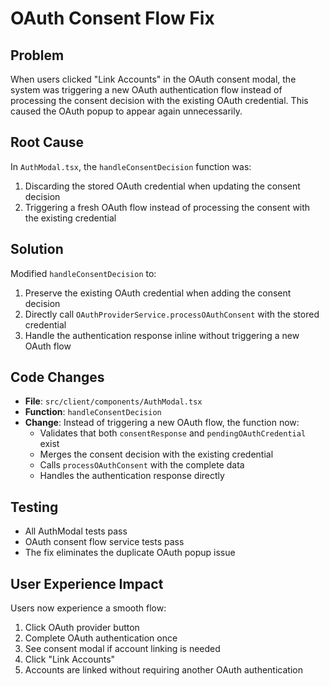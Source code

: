 # OAuth Consent Flow Fix

## Problem
When users clicked "Link Accounts" in the OAuth consent modal, the system was triggering a new OAuth authentication flow instead of processing the consent decision with the existing OAuth credential. This caused the OAuth popup to appear again unnecessarily.

## Root Cause
In `AuthModal.tsx`, the `handleConsentDecision` function was:
1. Discarding the stored OAuth credential when updating the consent decision
2. Triggering a fresh OAuth flow instead of processing the consent with the existing credential

## Solution
Modified `handleConsentDecision` to:
1. Preserve the existing OAuth credential when adding the consent decision
2. Directly call `OAuthProviderService.processOAuthConsent` with the stored credential
3. Handle the authentication response inline without triggering a new OAuth flow

## Code Changes
- **File**: `src/client/components/AuthModal.tsx`
- **Function**: `handleConsentDecision`
- **Change**: Instead of triggering a new OAuth flow, the function now:
  - Validates that both `consentResponse` and `pendingOAuthCredential` exist
  - Merges the consent decision with the existing credential
  - Calls `processOAuthConsent` with the complete data
  - Handles the authentication response directly

## Testing
- All AuthModal tests pass
- OAuth consent flow service tests pass
- The fix eliminates the duplicate OAuth popup issue

## User Experience Impact
Users now experience a smooth flow:
1. Click OAuth provider button
2. Complete OAuth authentication once
3. See consent modal if account linking is needed
4. Click "Link Accounts"
5. Accounts are linked without requiring another OAuth authentication